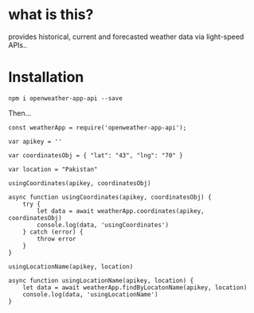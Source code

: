 # what is this?

provides historical, current and forecasted weather data via light-speed APIs..

# Installation 

`npm i openweather-app-api --save`

Then...

```
const weatherApp = require('openweather-app-api');

var apikey = '' 

var coordinatesObj = { "lat": "43", "lng": "70" }

var location = "Pakistan"

usingCoordinates(apikey, coordinatesObj)

async function usingCoordinates(apikey, coordinatesObj) {
    try {
        let data = await weatherApp.coordinates(apikey, coordinatesObj)
        console.log(data, 'usingCoordinates')
    } catch (error) {
        throw error
    }
}

usingLocationName(apikey, location)

async function usingLocationName(apikey, location) {
    let data = await weatherApp.findByLocatonName(apikey, location)
    console.log(data, 'usingLocationName')
} 

```



   
   

